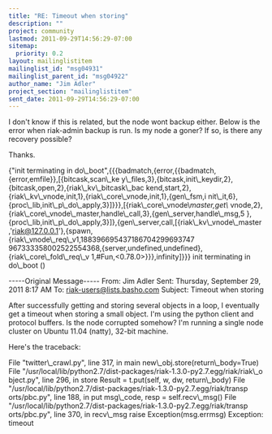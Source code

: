 ```yaml
---
title: "RE: Timeout when storing"
description: ""
project: community
lastmod: 2011-09-29T14:56:29-07:00
sitemap:
  priority: 0.2
layout: mailinglistitem
mailinglist_id: "msg04931"
mailinglist_parent_id: "msg04922"
author_name: "Jim Adler"
project_section: "mailinglistitem"
sent_date: 2011-09-29T14:56:29-07:00
---
```



I don't know if this is related, but the node wont backup either. Below
is the error when riak-admin backup is run. Is my node a goner? If so,
is there any recovery possible?

Thanks.

{"init terminating in
do\\_boot",{{{badmatch,{error,{{badmatch,{error,emfile}},[{bitcask,scan\\_ke
y\\_files,3},{bitcask,init\\_keydir,2},{bitcask,open,2},{riak\\_kv\\_bitcask\\_bac
kend,start,2},{riak\\_kv\\_vnode,init,1},{riak\\_core\\_vnode,init,1},{gen\\_fsm,i
nit\\_it,6},{proc\\_lib,init\\_p\\_do\\_apply,3}]}}},[{riak\\_core\\_vnode\\_master,get\\_
vnode,2},{riak\\_core\\_vnode\\_master,handle\\_call,3},{gen\\_server,handle\\_msg,5
},{proc\\_lib,init\\_p\\_do\\_apply,3}]},{gen\\_server,call,[{riak\\_kv\\_vnode\\_master
,'riak@127.0.0.1'},{spawn,{riak\\_vnode\\_req\\_v1,188396695437186704299693747
967333358002522554368,{server,undefined,undefined},{riak\\_core\\_fold\\_req\\_v
1,#Fun,&lt;0.78.0&gt;}}},infinity]}}}
init terminating in do\\_boot ()

-----Original Message-----
From: Jim Adler 
Sent: Thursday, September 29, 2011 8:17 AM
To: riak-users@lists.basho.com
Subject: Timeout when storing

After successfully getting and storing several objects in a loop, I
eventually get a timeout when storing a small object. I'm using the
python client and protocol buffers. Is the node corrupted somehow? I'm
running a single node cluster on Ubuntu 11.04 (natty), 32-bit machine.

Here's the traceback:

 File "twitter\\_crawl.py", line 317, in main
 new\\_obj.store(return\\_body=True)
 File
"/usr/local/lib/python2.7/dist-packages/riak-1.3.0-py2.7.egg/riak/riak\\_o
bject.py", line 296, in store
 Result = t.put(self, w, dw, return\\_body)
 File
"/usr/local/lib/python2.7/dist-packages/riak-1.3.0-py2.7.egg/riak/transp
orts/pbc.py", line 188, in put
 msg\\_code, resp = self.recv\\_msg()
 File
"/usr/local/lib/python2.7/dist-packages/riak-1.3.0-py2.7.egg/riak/transp
orts/pbc.py", line 370, in recv\\_msg
 raise Exception(msg.errmsg)
Exception: timeout

